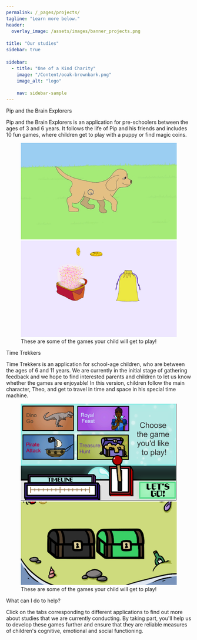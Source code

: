 ```yaml
---
permalink: /_pages/projects/
tagline: "Learn more below."
header:
  overlay_image: /assets/images/banner_projects.png

title: "Our studies"
sidebar: true

sidebar:
  - title: "One of a Kind Charity"
    image: "/Content/ooak-brownbark.png"
    image_alt: "logo"

    nav: sidebar-sample
---
```


Pip and the Brain Explorers

Pip and the Brain Explorers is an application for pre-schoolers between the ages of 3 and 6 years. It follows the life of Pip and his friends and includes 10 fun games, where children get to play with a puppy or find magic coins. 

<figure class="second">
	<img src="/assets/images/GNG.png">
	<img src="/assets/images/RL.png">
	<figcaption>These are some of the games your child will get to play!</figcaption>
</figure>


Time Trekkers

Time Trekkers is an application for school-age children, who are between the ages of 6 and 11 years. We are currently in the initial stage of gathering feedback and we hope to find interested parents and children to let us know whether the games are enjoyable! In this version, children follow the main character, Theo, and get to travel in time and space in his special time machine.

<figure class="second">
	<img src="/Content/menu.png">
	<img src="/Content/RL2.png">
	<figcaption>These are some of the games your child will get to play!</figcaption>
</figure>

What can I do to help?

Click on the tabs corresponding to different applications to find out more about studies that we are currently conducting. By taking part, you'll help us to develop these games further and ensure that they are reliable measures of children's cognitive, emotional and social functioning.